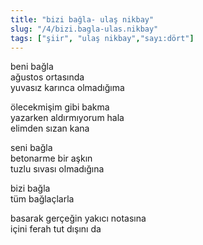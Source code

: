 ```yaml
---
title: "bizi bağla- ulaş nikbay"
slug: "/4/bizi.bagla-ulas.nikbay"
tags: ["şiir", "ulaş nikbay","sayı:dört"]
---
```

beni bağla  
ağustos ortasında\
yuvasız karınca olmadığıma

ölecekmişim gibi bakma\
yazarken aldırmıyorum hala\
elimden sızan kana

seni bağla\
betonarme bir aşkın\
tuzlu sıvası olmadığına

bizi bağla\
tüm bağlaçlarla

basarak gerçeğin yakıcı notasına\
içini ferah tut dışını da
